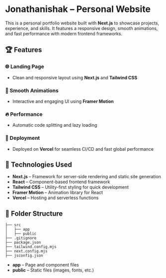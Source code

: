 # Jonathanishak – Personal Website  

This is a personal portfolio website built with **Next.js** to showcase projects, experience, and skills. It features a responsive design, smooth animations, and fast performance with modern frontend frameworks.

## 🏆 **Features**
### 🌐 Landing Page  
- Clean and responsive layout using **Next.js** and **Tailwind CSS**  

### 🎯 Smooth Animations  
- Interactive and engaging UI using **Framer Motion**  

### 🔥 Performance  
- Automatic code splitting and lazy loading  

### 🚀 Deployment  
- Deployed on **Vercel** for seamless CI/CD and fast global performance  

## 🚀 **Technologies Used**
- **Next.js** – Framework for server-side rendering and static site generation  
- **React** – Component-based frontend framework  
- **Tailwind CSS** – Utility-first styling for quick development  
- **Framer Motion** – Animation library for React  
- **Vercel** – Hosting and serverless functions  

## 📄 **Folder Structure**
```
├── src
│   ├── app
│   ├── public
├── .gitignore
├── package.json
├── tailwind.config.mjs
├── next.config.mjs
├── jsconfig.json
```
- **app** – Page and component files  
- **public** – Static files (images, fonts, etc.)  
